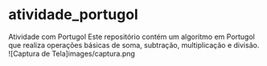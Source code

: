 # atividade_portugol

 Atividade com Portugol Este repositório contém um algoritmo em Portugol que realiza operações básicas de soma, subtração, multiplicação e divisão. ![Captura de Tela]images/captura.png
 
